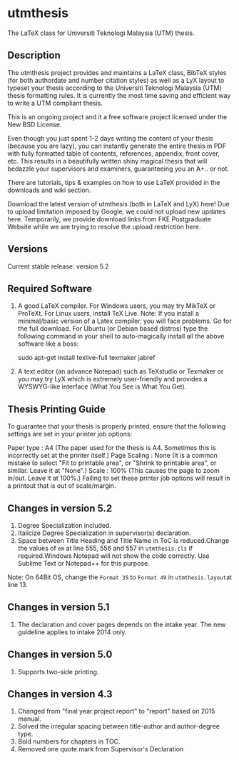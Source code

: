 # utmthesis
The LaTeX class for Universiti Teknologi Malaysia (UTM) thesis.  

## Description

The utmthesis project provides and maintains a LaTeX class, BibTeX styles (for both authordate and number citation styles) as well as a LyX layout to typeset your thesis according to the Universiti Teknologi Malaysia (UTM) thesis formatting rules. It is currently the most time saving and efficient way to write a UTM compliant thesis.  

This is an ongoing project and it a free software project licensed under the New BSD License.

Even though you just spent 1-2 days writing the content of your thesis (because you are lazy), you can instantly generate the entire thesis in PDF with fully formatted table of contents, references, appendix, front cover, etc. This results in a beautifully written shiny magical thesis that will bedazzle your supervisors and examiners, guaranteeing you an A+.. or not.

There are tutorials, tips & examples on how to use LaTeX provided in the downloads and wiki section.

Download the latest version of utmthesis (both in LaTeX and LyX) here! Due to upload limitation imposed by Google, we could not upload new updates here. Temporarily, we provide download links from FKE Postgraduate Website while we are trying to resolve the upload restriction here.

## Versions
Current stable release: version 5.2

## Required Software
1.  A good LaTeX compiler.  For Windows users, you may try MikTeX or ProTeXt. For Linux users, install TeX Live. Note: If you install a minimal/basic version of a Latex compiler, you will face problems. Go for the full download.  For Ubuntu (or Debian based distros) type the following command in your shell to auto-magically install all the above software like a boss:

    sudo apt-get install texlive-full texmaker jabref

2.  A text editor (an advance Notepad) such as TeXstudio or Texmaker or you may try LyX which is extremely user-friendly and provides a WYSWYG-like interface (What You See is What You Get).

## Thesis Printing Guide
To guarantee that your thesis is properly printed, ensure that the following settings are set in your printer job options:

Paper type : A4 (The paper used for the thesis is A4. Sometimes this is incorrectly set at the printer itself.)
Page Scaling : None (It is a common mistake to select "Fit to printable area", or "Shrink to printable area", or similar. Leave it at "None".)
Scale : 100% (This causes the page to zoom in/out. Leave it at 100%.)
Failing to set these printer job options will result in a printout that is out of scale/margin.

## Changes in version 5.2
1.	Degree Specialization included.
2.	Italicize Degree Specialization in supervisor(s) declaration.
3.	Space between Title Heading and Title Name in ToC is reduced.Change the values of `em` at line 555, 556 and 557  in `utmthesis.cls` if required.Windows Notepad will not show the code correctly. Use Sublime Text or Notepad++  for this purpose.

Note: On 64Bit OS, change the `Format 35` to `Format 49` in `utmthesis.layout`at line 13.

## Changes in version 5.1
1.  The declaration and cover pages depends on the intake year.
    The new guideline applies to intake 2014 only.

## Changes in version 5.0

1.  Supports two-side printing.

## Changes in version 4.3

1.  Changed from "final year project report" to "report" based on 2015 manual.
2.  Solved the irregular spacing between title-author and author-degree type.
3.  Bold numbers for chapters in TOC.
4.  Removed one quote mark from Supervisor's Declaration
